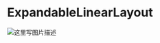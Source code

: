 # ExpandableLinearLayout
![这里写图片描述](https://github.com/woodnaonly/ExpandableLinearLayout/screenshot/2016_05_15_22_19_57_591.gif)
